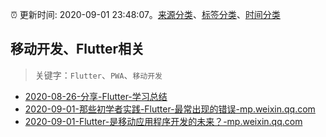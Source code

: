 :alarm_clock: 更新时间: 2020-09-01 23:48:07。[来源分类](../README.md)、[标签分类](../TAGS.md)、[时间分类](../TIMELINE.md)

## 移动开发、Flutter相关


> 关键字：`Flutter`、`PWA`、`移动开发`



- [2020-08-26-分享-Flutter-学习总结](https://www.ershicimi.com/p/00e7b0fcbc519b73b15d21a31b294c68) 
- [2020-09-01-那些初学者实践-Flutter-最常出现的错误-mp.weixin.qq.com](https://blogread.cn/news/go.php?idItem=13728&url=https%3A%2F%2Fmp.weixin.qq.com%2Fs%2Fc-L7-KkEDplbIkOcaogoRA%3Fcomefrom%3Dhttps%253A%252F%252Fblogread.cn%252Fnews%252F) 
- [2020-09-01-Flutter-是移动应用程序开发的未来？-mp.weixin.qq.com](https://blogread.cn/news/go.php?idItem=13725&url=https%3A%2F%2Fmp.weixin.qq.com%2Fs%2F-ue_AG05uzp_Ez8hpb_TQw%3Fcomefrom%3Dhttps%253A%252F%252Fblogread.cn%252Fnews%252F) 